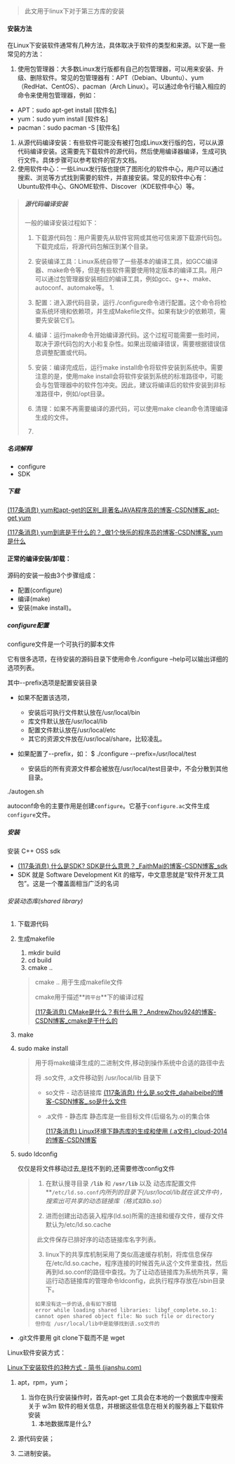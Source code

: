> 此文用于linux下对于第三方库的安装



#### 安装方法

在Linux下安装软件通常有几种方法，具体取决于软件的类型和来源。以下是一些常见的方法：

1. 使用包管理器：大多数Linux发行版都有自己的包管理器，可以用来安装、升级、删除软件。常见的包管理器有：APT（Debian、Ubuntu）、yum（RedHat、CentOS）、pacman（Arch Linux）。可以通过命令行输入相应的命令来使用包管理器，例如：

- APT：sudo apt-get install [软件名]
- yum：sudo yum install [软件名]
- pacman：sudo pacman -S [软件名]

1. 从源代码编译安装：有些软件可能没有被打包成Linux发行版的包，可以从源代码编译安装。这需要先下载软件的源代码，然后使用编译器编译，生成可执行文件。具体步骤可以参考软件的官方文档。
2. 使用软件中心：一些Linux发行版也提供了图形化的软件中心，用户可以通过搜索、浏览等方式找到需要的软件，并直接安装。常见的软件中心有：Ubuntu软件中心、GNOME软件、Discover（KDE软件中心）等。





> ##### 源代码编译安装
>
> 一般的编译安装过程如下：
>
> 1. 下载源代码包：用户需要先从软件官网或其他可信来源下载源代码包。下载完成后，将源代码包解压到某个目录。
> 2. 安装编译工具：Linux系统自带了一些基本的编译工具，如GCC编译器、make命令等，但是有些软件需要使用特定版本的编译工具。用户可以通过包管理器安装相应的编译工具，例如gcc、g++、make、autoconf、automake等。
>    1. 
>
> 3. 配置：进入源代码目录，运行./configure命令进行配置。这个命令将检查系统环境和依赖项，并生成Makefile文件。如果有缺少的依赖项，需要先安装它们。
> 4. 编译：运行make命令开始编译源代码。这个过程可能需要一些时间，取决于源代码包的大小和复杂性。如果出现编译错误，需要根据错误信息调整配置或代码。
> 5. 安装：编译完成后，运行make install命令将软件安装到系统中。需要注意的是，使用make install会将软件安装到系统的标准路径中，可能会与包管理器中的软件包冲突。因此，建议将编译后的软件安装到非标准路径中，例如/opt目录。
> 6. 清理：如果不再需要编译的源代码，可以使用make clean命令清理编译生成的文件。
> 7. 
>





##### 名词解释

- configure
- SDK









##### 下载

[(117条消息) yum和apt-get的区别_非著名JAVA程序员的博客-CSDN博客_apt-get yum](https://blog.csdn.net/qq_39132177/article/details/108447229)

[(117条消息) yum到底是干什么的？_做1个快乐的程序员的博客-CSDN博客_yum是什么](https://blog.csdn.net/weixin_43202123/article/details/119948927)





#### 正常的编译安装/卸载：

源码的安装一般由3个步骤组成：

- 配置(configure)
- 编译(make)
- 安装(make install)。

 

##### configure配置

configure文件是一个可执行的脚本文件

它有很多选项，在待安装的源码目录下使用命令./configure –help可以输出详细的选项列表。

 

其中--prefix选项是配置安装目录

- 如果不配置该选项，
  - 安装后可执行文件默认放在/usr/local/bin
  - 库文件默认放在/usr/local/lib
  - 配置文件默认放在/usr/local/etc
  - 其它的资源文件放在/usr/local/share，比较凌乱。

- 如果配置了--prefix，如： $ ./configure --prefix=/usr/local/test
  
  - 安装后的所有资源文件都会被放在/usr/local/test目录中，不会分散到其他目录。
  
    

./autogen.sh

autoconf命令的主要作用是创建`configure`。它基于`configure.ac`文件生成`configure`文件。



##### 安装

安装 C++ OSS sdk

- [(117条消息) 什么是SDK? SDK是什么意思？_FaithMai的博客-CSDN博客_sdk](https://blog.csdn.net/FaithMai/article/details/61202534)
- SDK 就是 Software Development Kit 的缩写，中文意思就是“软件开发工具包”。这是一个覆盖面相当广泛的名词





###### 安装动态库(shared library)

1. 下载源代码

2. 生成makefile

   1. mkdir build
   2. cd build
   3. cmake ..

   > cmake .. 用于生成makefile文件
   >
   > cmake用于描述**`跨平台`**下的编译过程
   >
   > [(117条消息) CMake是什么？有什么用？_AndrewZhou924的博客-CSDN博客_cmake是干什么的](https://blog.csdn.net/Torres_10/article/details/80371425)

3. make

4. sudo make install

   > 用于将make编译生成的二进制文件,移动到操作系统中合适的路径中去
   >
   > 将 .so文件, .a文件移动到 /usr/local/lib 目录下
   >
   > - so文件 - 动态链接库 [(117条消息) 什么是.so文件_dahaibeibe的博客-CSDN博客_.so是什么文件](https://blog.csdn.net/dahaibeibe/article/details/8095035)
   >
   > - .a文件 - 静态库  静态库是一些目标文件(后缀名为.o)的集合体
   >
   >   [(117条消息) Linux环境下静态库的生成和使用 (.a文件)_cloud-2014的博客-CSDN博客](https://blog.csdn.net/u012592062/article/details/51942026)

5. sudo ldconfig

   仅仅是将文件移动过去,是找不到的,还需要修改config文件

   > 1. 在默认搜寻目录 **`/lib`** 和 **`/usr/lib`** 以及 动态库配置文件**`/etc/ld.so.conf`**内所列的目录下(/usr/local/lib就在该文件中)，搜索出可共享的动态链接库（格式如lib*.so*）
   >
   > 2. 进而创建出动态装入程序(ld.so)所需的连接和缓存文件，缓存文件默认为/etc/ld.so.cache
   >
   > ​	此文件保存已排好序的动态链接库名字列表。
   >
   > 3. linux下的共享库机制采用了类似高速缓存机制，将库信息保存在/etc/ld.so.cache，程序连接的时候首先从这个文件里查找，然后再到ld.so.conf的路径中查找。为了让动态链接库为系统所共享，需运行动态链接库的管理命令ldconfig，此执行程序存放在/sbin目录下。
   >
   > ```
   > 如果没有这一步的话,会有如下报错
   > error while loading shared libraries: libgf_complete.so.1: cannot open shared object file: No such file or directory
   > 但你在 /usr/local/lib中是能够找到该.so文件的
   > ```
   >
   > 





- .git文件要用 git clone下载而不是 wget



















Linux软件安装方式：

[Linux下安装软件的3种方式 - 简书 (jianshu.com)](https://www.jianshu.com/p/0490e5208442)

1. apt，rpm，yum；
   1. 当你在执行安装操作时，首先apt-get 工具会在本地的一个数据库中搜索关于 w3m 软件的相关信息，并根据这些信息在相关的服务器上下载软件安装
      1. 本地数据库是什么?

2. 源代码安装；

3. 二进制安装。






















